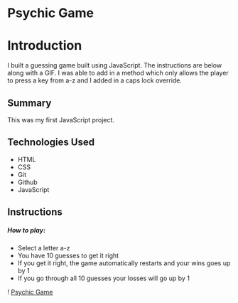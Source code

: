# Psychic Game

# Introduction

I built a guessing game built using JavaScript. The instructions are below along with a GIF. I was able to add in a method which only allows the player to press a key from a-z and I added in a caps lock override. 

 ## Summary

This was my first JavaScript project. 

 ## Technologies Used
 - HTML
 - CSS
 - Git
 - Github
 - JavaScript

 ## Instructions

 ##### How to play:

 - Select a letter a-z
 - You have 10 guesses to get it right
 - If you get it right, the game automatically restarts and your wins goes up by 1
 - If you go through all 10 guesses your losses will go up by 1

! [Psychic Game](assets/images/psychic-game.gif)